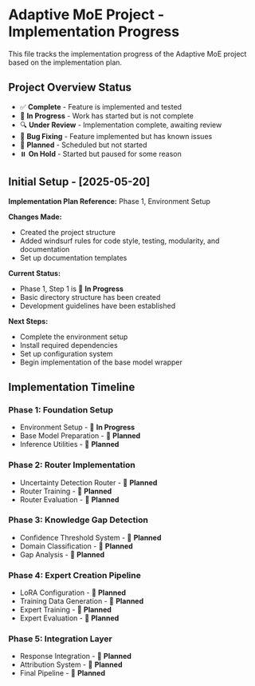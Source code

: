 # Adaptive MoE Project - Implementation Progress

This file tracks the implementation progress of the Adaptive MoE project based on the implementation plan.

## Project Overview Status

- ✅ **Complete** - Feature is implemented and tested
- 🔄 **In Progress** - Work has started but is not complete
- 🔍 **Under Review** - Implementation complete, awaiting review
- 🐛 **Bug Fixing** - Feature implemented but has known issues
- 📝 **Planned** - Scheduled but not started
- ⏸️ **On Hold** - Started but paused for some reason

## Initial Setup - [2025-05-20]

**Implementation Plan Reference:** Phase 1, Environment Setup

**Changes Made:**
- Created the project structure
- Added windsurf rules for code style, testing, modularity, and documentation
- Set up documentation templates

**Current Status:**
- Phase 1, Step 1 is 🔄 **In Progress**
- Basic directory structure has been created
- Development guidelines have been established

**Next Steps:**
- Complete the environment setup
- Install required dependencies
- Set up configuration system
- Begin implementation of the base model wrapper

## Implementation Timeline

### Phase 1: Foundation Setup
- Environment Setup - 🔄 **In Progress**
- Base Model Preparation - 📝 **Planned**
- Inference Utilities - 📝 **Planned**

### Phase 2: Router Implementation
- Uncertainty Detection Router - 📝 **Planned**
- Router Training - 📝 **Planned**
- Router Evaluation - 📝 **Planned**

### Phase 3: Knowledge Gap Detection
- Confidence Threshold System - 📝 **Planned**
- Domain Classification - 📝 **Planned**
- Gap Analysis - 📝 **Planned**

### Phase 4: Expert Creation Pipeline
- LoRA Configuration - 📝 **Planned**
- Training Data Generation - 📝 **Planned**
- Expert Training - 📝 **Planned**
- Expert Evaluation - 📝 **Planned**

### Phase 5: Integration Layer
- Response Integration - 📝 **Planned**
- Attribution System - 📝 **Planned**
- Final Pipeline - 📝 **Planned**
